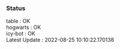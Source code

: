 ### Status


table : OK  
hogwarts : OK  
icy-bot : OK  
Latest Update : 2022-08-25 10:10:22.170138
